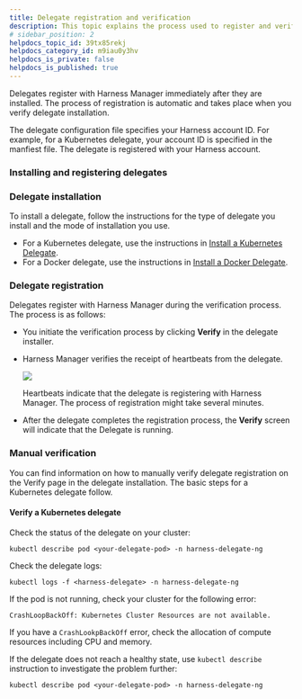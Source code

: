 ```yaml
---
title: Delegate registration and verification
description: This topic explains the process used to register and verify a delegate.
# sidebar_position: 2
helpdocs_topic_id: 39tx85rekj
helpdocs_category_id: m9iau0y3hv
helpdocs_is_private: false
helpdocs_is_published: true
---
```




Delegates register with Harness Manager immediately after they are installed. The process of registration is automatic and takes place when you verify delegate installation. 

The delegate configuration file specifies your Harness account ID. For example, for a Kubernetes delegate, your account ID is specified in the manfiest file. The delegate is registered with your Harness account.

### Installing and registering delegates

### Delegate installation

To install a delegate, follow the instructions for the type of delegate you install and the mode of installation you use. 

- For a Kubernetes delegate, use the instructions in [Install a Kubernetes Delegate](/docs/platform/2_Delegates/advanced-installation/install-a-kubernetes-delegate.md). 
- For a Docker delegate, use the instructions in [Install a Docker Delegate](/docs/platform/2_Delegates/install-delegates/docker-delegates/install-a-docker-delegate.md).

### Delegate registration

Delegates register with Harness Manager during the verification process. The process is as follows:

- You initiate the verification process by clicking **Verify** in the delegate installer. 

- Harness Manager verifies the receipt of heartbeats from the delegate. 

  ![](static/delegate-registration-01.png)

  Heartbeats indicate that the delegate is registering with Harness Manager.  The process of registration might take several minutes.

- After the delegate completes the registration process, the **Verify** screen will indicate that the Delegate is running.

### Manual verification

You can find information on how to manually verify delegate registration on the Verify page in the delegate installation. The basic steps for a Kubernetes delegate follow.

#### Verify a Kubernetes delegate

Check the status of the delegate on your cluster:

```
kubectl describe pod <your-delegate-pod> -n harness-delegate-ng
```

Check the delegate logs:

```
kubectl logs -f <harness-delegate> -n harness-delegate-ng
```

If the pod is not running, check your cluster for the following error:

```
CrashLoopBackOff: Kubernetes Cluster Resources are not available.
```

If you have a `CrashLookpBackOff` error, check the allocation of compute resources including CPU and memory.  

If the delegate does not reach a healthy state, use `kubectl describe` instruction to investigate the problem further:

```
kubectl describe pod <your-delegate-pod> -n harness-delegate-ng
```
